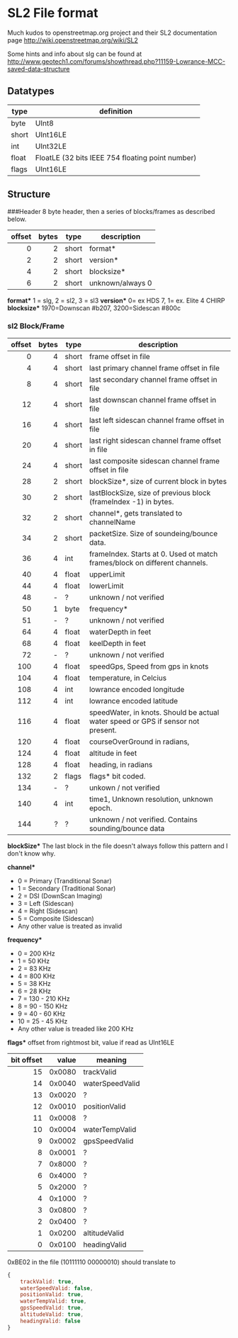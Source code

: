 SL2 File format
===========
Much kudos to openstreetmap.org project and their SL2 documentation page
http://wiki.openstreetmap.org/wiki/SL2

Some hints and info about slg can be found at
http://www.geotech1.com/forums/showthread.php?11159-Lowrance-MCC-saved-data-structure

## Datatypes
type  | definition
------|-----------
byte  | UInt8
short | UInt16LE
int   | UInt32LE
float | FloatLE (32 bits IEEE 754 floating point number)
flags | UInt16LE


## Structure
###Header
8 byte header, then a series of blocks/frames as described below.

offset| bytes | type  | description
-----:|------:|-------|-----------------------------------------------------------------
    0 |     2 | short | format*
    2 |     2 | short | version*
    4 |     2 | short | blocksize*
    6 |     2 | short | unknown/always 0



__format*__ 1 = slg, 2 = sl2, 3 = sl3
__version*__
0= ex HDS 7, 1= ex. Elite 4 CHIRP
__blocksize*__ 1970=Downscan #b207, 3200=Sidescan #800c

### sl2 Block/Frame
offset| bytes | type  | description
-----:|------:|-------|-----------------------------------------------------------------
    0 |     4 | short | frame offset in file
    4 |     4 | short | last primary channel frame offset in file
    8 |     4 | short | last secondary channel frame offset in file
   12 |     4 | short | last downscan channel frame offset in file
   16 |     4 | short | last left sidescan channel frame offset in file
   20 |     4 | short | last right sidescan channel frame offset in file
   24 |     4 | short | last composite sidescan channel frame offset in file
   28 |     2 | short | blockSize*, size of current block in bytes
   30 |     2 | short | lastBlockSize, size of previous block (frameIndex -1) in bytes.
   32 |     2 | short | channel*, gets translated to channelName
   34 |     2 | short | packetSize. Size of soundeing/bounce data.
   36 |     4 | int   | frameIndex. Starts at 0. Used ot match frames/block on different channels.
   40 |     4 | float | upperLimit
   44 |     4 | float | lowerLimit
   48 |     - | ?     | unknown / not verified
   50 |     1 | byte  | frequency*
   51 |     - | ?     | unknown / not verified
   64 |     4 | float | waterDepth in feet
   68 |     4 | float | keelDepth in feet
   72 |     - | ?     | unknown / not verified
  100 |     4 | float | speedGps, Speed from gps in knots
  104 |     4 | float | temperature, in Celcius
  108 |     4 | int   | lowrance encoded longitude
  112 |     4 | int   | lowrance encoded latitude
  116 |     4 | float | speedWater, in knots. Should be actual water speed or GPS if sensor not present.
  120 |     4 | float | courseOverGround in radians,
  124 |     4 | float | altitude in feet
  128 |     4 | float | heading, in radians
  132 |     2 | flags | flags* bit coded.
  134 |     - | ?     | unkown / not verified
  140 |     4 | int   | time1, Unknown resolution, unknown epoch.
  144 |     ? | ?     | unknown / not verified. Contains sounding/bounce data

__blockSize*__ The last block in the file doesn't always follow this pattern and I don't know why.

__channel*__
* 0 = Primary (Tranditional Sonar)
* 1 = Secondary (Traditional Sonar)
* 2 = DSI (DownScan Imaging)
* 3 = Left (Sidescan)
* 4 = Right (Sidescan)
* 5 = Composite (Sidescan)
* Any other value is treated as invalid


__frequency*__
* 0 = 200 KHz
* 1 = 50 KHz
* 2 = 83 KHz
* 4 = 800 KHz
* 5 = 38 KHz
* 6 = 28 KHz
* 7 = 130 - 210 KHz
* 8 = 90 - 150 KHz
* 9 = 40 - 60 KHz
* 10 = 25 - 45 KHz
* Any other value is treaded like 200 KHz

__flags*__
offset from rightmost bit, value if read as UInt16LE

bit offset | value |meaning
----------:|--------:|-------
        15 |  0x0080 | trackValid
        14 |  0x0040 | waterSpeedValid
        13 |  0x0020 | ?
        12 |  0x0010 | positionValid
        11 |  0x0008 | ?
        10 |  0x0004 | waterTempValid
         9 |  0x0002 | gpsSpeedValid
         8 |  0x0001 | ?
         7 |  0x8000 | ?
         6 |  0x4000 | ?
         5 |  0x2000 | ?
         4 |  0x1000 | ?
         3 |  0x0800 | ?
         2 |  0x0400 | ?
         1 |  0x0200 | altitudeValid
         0 |  0x0100 | headingValid

0xBE02 in the file (10111110 00000010) should translate to
```javascript
{
    trackValid: true,
    waterSpeedValid: false,
    positionValid: true,
    waterTempValid: true,
    gpsSpeedValid: true,
    altitudeValid: true,
    headingValid: false
}
```